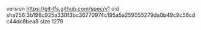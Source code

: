 version https://git-lfs.github.com/spec/v1
oid sha256:3b198c925a330f3bc36770974c195a5a259055279da0b49c9c56cdc44dc8bea8
size 1279
